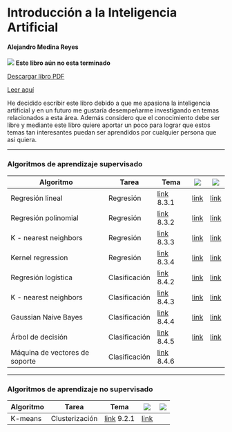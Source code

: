 # Introducción a la Inteligencia Artificial
#### Alejandro Medina Reyes
![](https://img.shields.io/badge/Versi%C3%B3n-0.6-yellow) **Este libro aún no esta terminado**

[Descargar libro PDF](https://github.com/amr205/Introduccion-a-la-IA---Libro/raw/master/output/Introducción_a_la_inteligencia_artificial.pdf)


[Leer aquí](https://amr205.github.io/Introduccion-a-la-IA---Libro/)

He decidido escribir este libro debido a que me apasiona la inteligencia artificial y en un futuro me gustaría desempeñarme investigando en temas relacionados a esta área. Además considero que el conocimiento debe ser libre y mediante este libro quiere aportar un poco para lograr que estos temas tan interesantes puedan ser aprendidos por cualquier persona que asi quiera.

----
### Algoritmos de aprendizaje supervisado
                    

| Algoritmo             | Tarea         | Tema                                                                                                                                                      | ![ ](https://img.shields.io/badge/C%C3%B3digo-octave-blue?style=for-the-badge&logo=octave)     | ![ ](https://img.shields.io/badge/C%C3%B3digo-sklearn-brightgreen?style=for-the-badge&logo=python&logoColor=brightgreen) |
| --------------------- | ------------- | --------------------------------------------------------------------------------------------------------------------------------------------------------- | ---------------------------------------------------------------------------------------------- | ------------------------------------------------------------------------------------------------------------------------ |
| Regresión lineal      | Regresión     | [link](https://raw.githubusercontent.com/amr205/Introduccion-a-la-IA---Libro/master/output/Introducción_a_la_inteligencia_artificial.pdf#subsection.8.3.1) 8.3.1 | [link](./machine-learning/aprendizaje-supervisado/regresion-lineal/regresion_lineal.m)         | [link](./machine-learning/aprendizaje-supervisado/regresion-lineal/regresion_lineal.ipynb)                               |
| Regresión polinomial  | Regresión     | [link](https://raw.githubusercontent.com/amr205/Introduccion-a-la-IA---Libro/master/output/Introducción_a_la_inteligencia_artificial.pdf#subsection.8.3.2) 8.3.2 | [link](./machine-learning/aprendizaje-supervisado/regresion-polinomial/regresion_polinomial.m) | [link](./machine-learning/aprendizaje-supervisado/regresion-polinomial/regresion_polinomial.ipynb)                       |
| K - nearest neighbors | Regresión     | [link](https://raw.githubusercontent.com/amr205/Introduccion-a-la-IA---Libro/master/output/Introducción_a_la_inteligencia_artificial.pdf#subsection.8.3.3) 8.3.3 | [link](./machine-learning/aprendizaje-supervisado/knn/knn_regresion.m)                         | [link](./machine-learning/aprendizaje-supervisado/knn/knn_regresion.ipynb)                                               |
| Kernel regression | Regresión | [link](https://raw.githubusercontent.com/amr205/Introduccion-a-la-IA---Libro/master/output/Introducción_a_la_inteligencia_artificial.pdf#subsection.8.3.4) 8.3.4  |  [link](./machine-learning/aprendizaje-supervisado/kernel-regression/kernel_regression.m) | [link](./machine-learning/aprendizaje-supervisado/kernel-regression/kernel_regression.ipynb)  |
| Regresión logística      | Clasificación     | [link](https://raw.githubusercontent.com/amr205/Introduccion-a-la-IA---Libro/master/output/Introducción_a_la_inteligencia_artificial.pdf#subsection.8.4.2) 8.4.2 | [link](./machine-learning/aprendizaje-supervisado/regresion-logistica/regresion_logistica.m)         | [link](./machine-learning/aprendizaje-supervisado/regresion-logistica/regresion_logistica.ipynb)                               |
| K - nearest neighbors | Clasificación | [link](https://raw.githubusercontent.com/amr205/Introduccion-a-la-IA---Libro/master/output/Introducción_a_la_inteligencia_artificial.pdf#subsection.8.4.3) 8.4.3 | [link](./machine-learning/aprendizaje-supervisado/knn/knn_clasificacion.m)                     |  [link](./machine-learning/aprendizaje-supervisado/knn/knn_clasificacion.ipynb)                                                                                                                   |
| Gaussian Naive Bayes  | Clasificación | [link](https://raw.githubusercontent.com/amr205/Introduccion-a-la-IA---Libro/master/output/Introducción_a_la_inteligencia_artificial.pdf#subsection.8.4.4) 8.4.4                                                                                                                                                    | [link](./machine-learning/aprendizaje-supervisado/naive-bayes/naive_bayes.m)                    | [link](./machine-learning/aprendizaje-supervisado/naive-bayes/naive_bayes.ipynb)                                                                                                                    |
| Árbol de decisión  | Clasificación | [link](https://raw.githubusercontent.com/amr205/Introduccion-a-la-IA---Libro/master/output/Introducción_a_la_inteligencia_artificial.pdf#subsection.8.4.5) 8.4.5                                                                                                |[link](./machine-learning/aprendizaje-supervisado/decision-tree/decision_tree.m)|[link](./machine-learning/aprendizaje-supervisado/decision-tree/decision_tree.ipynb)|
| Máquina de vectores de soporte  | Clasificación | [link](https://raw.githubusercontent.com/amr205/Introduccion-a-la-IA---Libro/master/output/Introducción_a_la_inteligencia_artificial.pdf#subsection.8.4.6) 8.4.6                                                                                                |||



----
### Algoritmos de aprendizaje no supervisado
                    

| Algoritmo | Tarea | Tema | ![ ](https://img.shields.io/badge/C%C3%B3digo-octave-blue?style=for-the-badge&logo=octave) | ![ ](https://img.shields.io/badge/C%C3%B3digo-sklearn-brightgreen?style=for-the-badge&logo=python&logoColor=brightgreen) |
| --- | --- | --- | --- | --- |
| K-means  | Clusterización | [link](https://raw.githubusercontent.com/amr205/Introduccion-a-la-IA---Libro/master/output/Introducción_a_la_inteligencia_artificial.pdf#subsection.9.2.1) 9.2.1|[link](./machine-learning/aprendizaje-no-supervisado/k_means/k_means.m)||